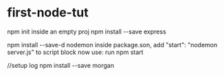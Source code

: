 # first-node-tut
npm init inside an empty proj
npm install --save express

npm install --save-d nodemon
inside package.son, add "start": "nodemon server.js" to script block
now use: run npm start

//setup log
npm install --save morgan